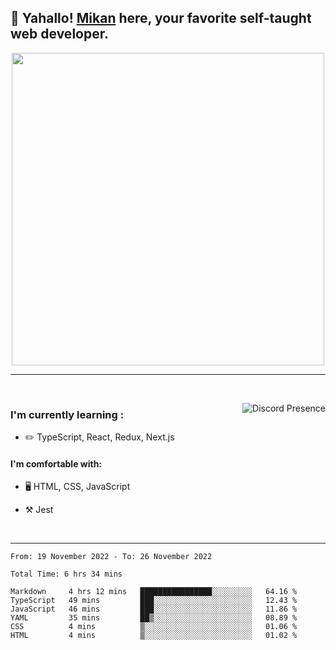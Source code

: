 ## :tangerine: Yahallo! <a href="https://twitter.com/mika__alpha">Mikan</a> here, your favorite self-taught web developer.

<p align='center'>

<img src='https://i.pinimg.com/originals/20/fe/d7/20fed70ead3a2190c2859e024e825cb7.gif'  width='500'>

</p>

---

<br clear='left'/>

<a href="https://discord.com/users/1029464575604699166/" target="_blank" rel="nofollow"> <img src="https://lanyard-profile-readme.vercel.app/api/1029464575604699166?idleMessage=Probably%20doing%20something%20else..." alt="Discord Presence" align="right"></a>

### I'm currently learning :

- :pencil2: TypeScript, React, Redux, Next.js

#### I'm comfortable with:

- 🖥️ HTML, CSS, JavaScript

- :hammer_and_pick: Jest

<br clear='right'/>

---

<!--START_SECTION:waka-->

```text
From: 19 November 2022 - To: 26 November 2022

Total Time: 6 hrs 34 mins

Markdown     4 hrs 12 mins   ████████████████░░░░░░░░░   64.16 %
TypeScript   49 mins         ███░░░░░░░░░░░░░░░░░░░░░░   12.43 %
JavaScript   46 mins         ███░░░░░░░░░░░░░░░░░░░░░░   11.86 %
YAML         35 mins         ██▒░░░░░░░░░░░░░░░░░░░░░░   08.89 %
CSS          4 mins          ▒░░░░░░░░░░░░░░░░░░░░░░░░   01.06 %
HTML         4 mins          ▒░░░░░░░░░░░░░░░░░░░░░░░░   01.02 %
```

<!--END_SECTION:waka-->
